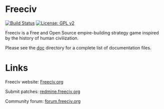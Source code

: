 Freeciv
=======

[![Build Status](https://github.com/freeciv/freeciv/workflows/continuous%20integration/badge.svg)](https://github.com/freeciv/freeciv/actions?query=workflow%3A%22continuous+integration%22)
[![License: GPL v2](https://img.shields.io/badge/License-GPL%20v2-blue.svg)](https://www.gnu.org/licenses/old-licenses/gpl-2.0.en.html)

Freeciv is a Free and Open Source empire-building strategy game inspired by the history of human civilization.

Please see the [doc](doc) directory for a complete list of documentation files.

Links
=====
Freeciv website: [Freeciv.org](https://www.freeciv.org/)

Submit patches: [redmine.freeciv.org](https://redmine.freeciv.org/projects/freeciv)

Community forum: [forum.freeciv.org](https://forum.freeciv.org/)
